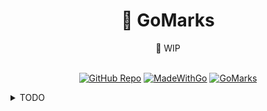 <div align="center">
    <h1><b>🔖 GoMarks</b></h1>
    <span>🚧 WIP </span>
<br>
<br>

<a href="https://github.com/haaag/gm"><img alt="GitHub Repo" src="https://img.shields.io/badge/GoMarks-blue.svg"></a>
[![MadeWithGo](https://img.shields.io/badge/Made%20with-Go-1f425f.svg)](https://go.dev/)
[![GoMarks](https://img.shields.io/badge/GoMark-blue.svg)]()

</div>

<details>
<summary>TODO</summary>

## TODO

### ❗ Priority

- [ ] Use a ORM
  - [x] Add multiple databases option _(default.db, work.db, client.db)_
- [ ] Add `Sync` to remote repo???

#### XDG

- [ ] Store `db` in `XDG_DATA_HOME`

### 📦 Packages

- [x] `terminal` package
- [x] `color` package
- [x] `files` package

### 🟨 Redo

- [ ] Backups
- [ ] Databases

### ⛓️ Import

- [ ] From firefox
- [ ] From chrome

### ♻️ Misc

- [ ] Add a logging library
- [ ] Support `NO_COLOR` env var. [no-color](https://no-color.org/)

</details>

